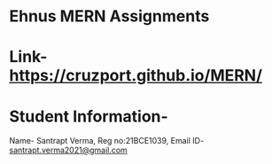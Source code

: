 # Ehnus MERN Assignments
# Link- https://cruzport.github.io/MERN/

# Student Information-
Name- Santrapt Verma,
Reg no:21BCE1039,
Email ID- santrapt.verma2021@gmail.com
